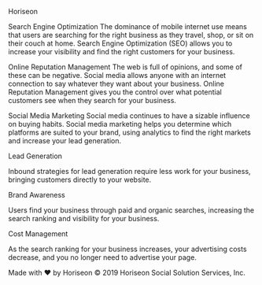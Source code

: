 Horiseon

Search Engine Optimization
The dominance of mobile internet use means that users are searching for the right business as they travel, shop, or sit on their couch at home. Search Engine Optimization (SEO) allows you to increase your visibility and find the right customers for your business.

Online Reputation Management
The web is full of opinions, and some of these can be negative. Social media allows anyone with an internet connection to say whatever they want about your business. Online Reputation Management gives you the control over what potential customers see when they search for your business.

Social Media Marketing
Social media continues to have a sizable influence on buying habits. Social media marketing helps you determine which platforms are suited to your brand, using analytics to find the right markets and increase your lead generation.

Lead Generation

Inbound strategies for lead generation require less work for your business, bringing customers directly to your website.

Brand Awareness

Users find your business through paid and organic searches, increasing the search ranking and visibility for your business.

Cost Management

As the search ranking for your business increases, your advertising costs decrease, and you no longer need to advertise your page.

Made with ❤️️ by Horiseon
© 2019 Horiseon Social Solution Services, Inc.
